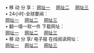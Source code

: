 &#8226; 移 动 分 享：
<a href="http://2.vizvaz.com/c/" target="_blank">网址一</a>
　<a href="http://77.gw.lt/b/" target="_blank">网址二</a>
　<a href="http://728.epac.to/s/" target="_blank">网址三</a>
　<br />
&#8226; 24小时-全球要闻：<br /> 
<a href="http://2.vizvaz.com/read/go/n1.html" target="_blank">网址一</a>
　<a href="http://77.gw.lt/read/go/n1.html" target="_blank">网址二</a>
　<a href="http://728.epac.to/read/go/n1.html" target="_blank">网址三</a>
　<br />
&#8226; 翻一墙一软一件 下载网址：<br /> 
<a href="http://2.vizvaz.com/f/" target="_blank">网址一</a>
　<a href="http://77.gw.lt/ff/" target="_blank">网址二</a>
　<a href="http://728.epac.to/f/" target="_blank">网址三</a>
<br />
&#8226; 移 动 分 享/ 电子报 在线阅读网址：<br />
<a href="http://2.vizvaz.com/c/" target="_blank">网址一</a>
　<a href="http://77.gw.lt/b/" target="_blank">网址二</a>
　<a href="http://728.epac.to/s/" target="_blank">网址三</a><br />
